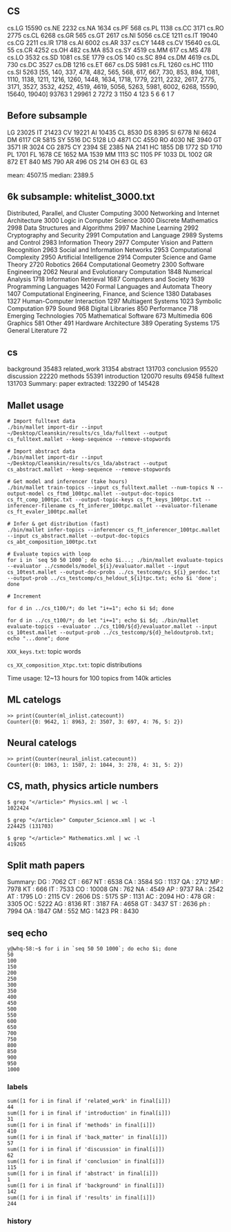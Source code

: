 ## CS
cs.LG 15590
cs.NE 2232
cs.NA 1634
cs.PF 568
cs.PL 1138
cs.CC 3171
cs.RO 2775
cs.CL 6268
cs.GR 565
cs.GT 2617
cs.NI 5056
cs.CE 1211
cs.IT 19040
cs.CG 2211
cs.IR 1718
cs.AI 6002
cs.AR 337
cs.CY 1448
cs.CV 15640
cs.GL 55
cs.CR 4252
cs.OH 482
cs.MA 853
cs.SY 4519
cs.MM 617
cs.MS 478
cs.LO 3532
cs.SD 1081
cs.SE 1779
cs.OS 140
cs.SC 894
cs.DM 4619
cs.DL 730
cs.DC 3527
cs.DB 1216
cs.ET 667
cs.DS 5981
cs.FL 1260
cs.HC 1110
cs.SI 5263
[55, 140, 337, 478, 482, 565, 568, 617, 667, 730, 853, 894, 1081, 1110, 1138, 1211, 1216, 1260, 1448, 1634, 1718, 1779, 2211, 2232, 2617, 2775, 3171, 3527, 3532, 4252, 4519, 4619, 5056, 5263, 5981, 6002, 6268, 15590, 15640, 19040]
93763 1
29961 2
7272 3
1150 4
123 5
6 6
1 7

## Before subsample

LG    23025
IT    21423
CV    19221
AI    10435
CL     8530
DS     8395
SI     6778
NI     6624
DM     6117
CR     5815
SY     5516
DC     5128
LO     4871
CC     4550
RO     4030
NE     3940
GT     3571
IR     3024
CG     2875
CY     2394
SE     2385
NA     2141
HC     1855
DB     1772
SD     1710
PL     1701
FL     1678
CE     1652
MA     1539
MM     1113
SC     1105
PF     1033
DL     1002
GR      872
ET      840
MS      790
AR      496
OS      214
OH       63
GL       63

mean: 4507.15 
median: 2389.5

## 6k subsample: whitelist_3000.txt

Distributed, Parallel, and Cluster Computing       3000
Networking and Internet Architecture               3000
Logic in Computer Science                          3000
Discrete Mathematics                               2998
Data Structures and Algorithms                     2997
Machine Learning                                   2992
Cryptography and Security                          2991
Computation and Language                           2989
Systems and Control                                2983
Information Theory                                 2977
Computer Vision and Pattern Recognition            2963
Social and Information Networks                    2953
Computational Complexity                           2950
Artificial Intelligence                            2914
Computer Science and Game Theory                   2720
Robotics                                           2664
Computational Geometry                             2300
Software Engineering                               2062
Neural and Evolutionary Computation                1848
Numerical Analysis                                 1718
Information Retrieval                              1687
Computers and Society                              1639
Programming Languages                              1420
Formal Languages and Automata Theory               1407
Computational Engineering, Finance, and Science    1380
Databases                                          1327
Human-Computer Interaction                         1297
Multiagent Systems                                 1023
Symbolic Computation                                979
Sound                                               968
Digital Libraries                                   850
Performance                                         718
Emerging Technologies                               705
Mathematical Software                               673
Multimedia                                          606
Graphics                                            581
Other                                               491
Hardware Architecture                               389
Operating Systems                                   175
General Literature                                   72

## cs
background 35483
related_work 31354
abstract 131703
conclusion 95520
discussion 22220
methods 55391
introduction 120070
results 69458
fulltext 131703
Summary: paper extracted: 132290 of 145428

##  Mallet usage

```
# Import fulltext data
./bin/mallet import-dir --input ~/Desktop/Cleanskin/results/cs_lda/fulltext --output cs_fulltext.mallet --keep-sequence --remove-stopwords

# Import abstract data
./bin/mallet import-dir --input ~/Desktop/Cleanskin/results/cs_lda/abstract --output cs_abstract.mallet --keep-sequence --remove-stopwords

# Get model and inferencer (take hours)
./bin/mallet train-topics --input cs_fulltext.mallet --num-topics N --output-model cs_ftmd_100tpc.mallet --output-doc-topics cs_ft_comp_100tpc.txt --output-topic-keys cs_ft_keys_100tpc.txt --inferencer-filename cs_ft_inferer_100tpc.mallet --evaluator-filename cs_ft_evaler_100tpc.mallet

# Infer & get distribution (fast)
./bin/mallet infer-topics --inferencer cs_ft_inferencer_100tpc.mallet --input cs_abstract.mallet --output-doc-topics cs_abt_composition_100tpc.txt

# Evaluate topics with loop
for i in `seq 50 50 1000`; do echo $i...; ./bin/mallet evaluate-topics --evaluator ../csmodels/model_${i}/evaluator.mallet --input cs_10test.mallet --output-doc-probs ../cs_testcomp/cs_${i}_perdoc.txt --output-prob ../cs_testcomp/cs_heldout_${i}tpc.txt; echo $i 'done'; done

# Increment

for d in ../cs_t100/*; do let "i+=1"; echo $i $d; done

for d in ../cs_t100/*; do let "i+=1"; echo $i $d; ./bin/mallet evaluate-topics --evaluator ../cs_t100/${d}/evaluator.mallet --input cs_10test.mallet --output-prob ../cs_testcomp/${d}_heldoutprob.txt; echo "...done"; done

```

`XXX_keys.txt`: topic words

`cs_XX_composition_Xtpc.txt`: topic distributions

Time usage: 12~13 hours for 100 topics from 140k articles

## ML catelogs

```
>> print(Counter(ml_inlist.catecount))
Counter({0: 9642, 1: 8963, 2: 3507, 3: 697, 4: 76, 5: 2})
```

## Neural catelogs

```
>> print(Counter(neural_inlist.catecount))
Counter({0: 1063, 1: 1507, 2: 1044, 3: 278, 4: 31, 5: 2})
``` 

## CS, math, physics article numbers
```
$ grep "</article>" Physics.xml | wc -l
1022424

$ grep "</article>" Computer_Science.xml | wc -l
224425 (131703)

$ grep "</article>" Mathematics.xml | wc -l
419265
```

## Split math papers

Summary:
DG : 7062
CT : 667
NT : 6538
CA : 3584
SG : 1137
QA : 2712
MP : 7978
KT : 666
IT : 7533
CO : 10008
GN : 762
NA : 4549
AP : 9737
RA : 2542
AT : 1795
LO : 2115
CV : 2606
DS : 5175
SP : 1131
AC : 2094
HO : 478
GR : 3305
OC : 5222
AG : 8136
RT : 3187
FA : 4658
GT : 3437
ST : 2636
ph : 7994
OA : 1847
GM : 552
MG : 1423
PR : 8430

## seq echo
```
y@whq-58:~$ for i in `seq 50 50 1000`; do echo $i; done
50
100
150
200
250
300
350
400
450
500
550
600
650
700
750
800
850
900
950
1000
```

### labels
```
sum([1 for i in final if 'related_work' in final[i]])
44
sum([1 for i in final if 'introduction' in final[i]])
31
sum([1 for i in final if 'methods' in final[i]])
410
sum([1 for i in final if 'back_matter' in final[i]])
57
sum([1 for i in final if 'discussion' in final[i]])
62
sum([1 for i in final if 'conclusion' in final[i]])
115
sum([1 for i in final if 'abstract' in final[i]])
1
sum([1 for i in final if 'background' in final[i]])
142
sum([1 for i in final if 'results' in final[i]])
244
```

### history
